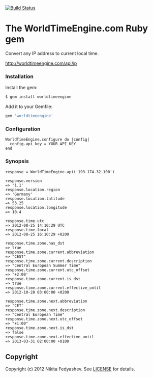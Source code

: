 [![Build Status](https://secure.travis-ci.org/nfedyashev/worldtimeengine.png?branch=master)](http://travis-ci.org/nfedyashev/worldtimeengine)

#  The WorldTimeEngine.com Ruby gem

Convert any IP address to current local time.

http://worldtimeengine.com/api/ip

### Installation

Install the gem:

``` bash
$ gem install worldtimeengine
```

Add it to your Gemfile:

``` ruby
gem 'worldtimeengine'
```

### Configuration

    WorldTimeEngine.configure do |config|
      config.api_key = YOUR_API_KEY
    end


### Synopsis

    response = WorldTimeEngine.api('193.174.32.100')

    response.version
    => '1.1'
    response.location.region
    => 'Germany'
    response.location.latitude
    => 53.25
    response.location.longitude
    => 10.4
    
    response.time.utc
    => 2012-08-25 14:10:29 UTC
    response.time.local
    => 2012-08-25 16:10:29 +0200
    
    response.time.zone.has_dst
    => true
    response.time.zone.current.abbreviation
    => "CEST"
    response.time.zone.current.description
    => "Central European Summer Time"
    response.time.zone.current.utc_offset
    => '+2:00'
    response.time.zone.current.is_dst
    => true
    response.time.zone.current.effective_until
    => 2012-10-28 03:00:00 +0200
    
    response.time.zone.next.abbreviation
    => 'CET'
    response.time.zone.next.description
    => "Central European Time"
    response.time.zone.next.utc_offset
    => "+1:00"
    response.time.zone.next.is_dst
    => false
    response.time.zone.next.effective_until
    => 2013-03-31 02:00:00 +0100


## Copyright
Copyright (c) 2012 Nikita Fedyashev.
See [LICENSE][] for details.

[license]: https://github.com/nfedyashev/worldtimeengine/blob/master/LICENSE.md
